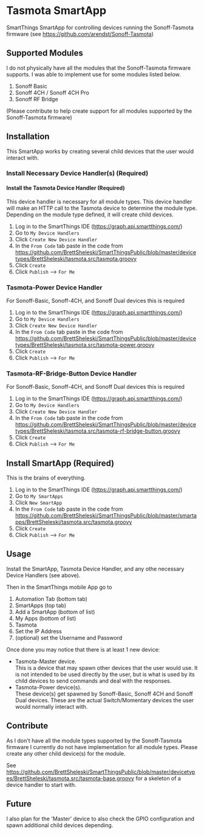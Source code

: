 # Tasmota SmartApp
SmartThings SmartApp for controlling devices running the Sonoff-Tasmota firmware (see https://github.com/arendst/Sonoff-Tasmota)

## Supported Modules
I do not physically have all the modules that the Sonoff-Tasmota firmware supports.  I was able to implement use for some modules listed below.
1.  Sonoff Basic
2.  Sonoff 4CH / Sonoff 4CH Pro
3.  Sonoff RF Bridge

(Please contribute to help create support for all modules supported by the Sonoff-Tasmota firmware)

## Installation
This SmartApp works by creating several child devices that the user would interact with.

### Install Necessary Device Handler(s) (Required)
#### Install the Tasmota Device Handler (Required)
This device handler is necessary for all module types.  This device handler will make an HTTP call to the Tasmota device to determine the module type.  Depending on the module type defined, it will create child devices.
1. Log in to the SmartThings IDE (https://graph.api.smartthings.com/)
2. Go to `My Device Handlers`
3. Click `Create New Device Handler`
4. In the `From Code` tab paste in the code from https://github.com/BrettSheleski/SmartThingsPublic/blob/master/devicetypes/BrettSheleski/tasmota.src/tasmota.groovy
5. Click `Create`
6. Click `Publish` --> `For Me`

### Tasmota-Power Device Handler
For Sonoff-Basic, Sonoff-4CH, and Sonoff Dual devices this is required
1. Log in to the SmartThings IDE (https://graph.api.smartthings.com/)
2. Go to `My Device Handlers`
3. Click `Create New Device Handler`
4. In the `From Code` tab paste in the code from https://github.com/BrettSheleski/SmartThingsPublic/blob/master/devicetypes/BrettSheleski/tasmota.src/tasmota-power.groovy
5. Click `Create`
6. Click `Publish` --> `For Me`

### Tasmota-RF-Bridge-Button Device Handler
For Sonoff-Basic, Sonoff-4CH, and Sonoff Dual devices this is required
1. Log in to the SmartThings IDE (https://graph.api.smartthings.com/)
2. Go to `My Device Handlers`
3. Click `Create New Device Handler`
4. In the `From Code` tab paste in the code from https://github.com/BrettSheleski/SmartThingsPublic/blob/master/devicetypes/BrettSheleski/tasmota.src/tasmota-rf-bridge-button.groovy
5. Click `Create`
6. Click `Publish` --> `For Me`

## Install SmartApp (Required)
This is the brains of everything.
1. Log in to the SmartThings IDE (https://graph.api.smartthings.com/)
2. Go to `My SmartApps`
3. Click `New SmartApp`
4. In the `From Code` tab paste in the code from https://github.com/BrettSheleski/SmartThingsPublic/blob/master/smartapps/BrettSheleski/tasmota.src/tasmota.groovy
5. Click `Create`
6. Click `Publish` --> `For Me`

## Usage
Install the SmartApp, Tasmota Device Handler, and any othe necessary Device Handlers (see above).

Then in the SmartThings mobile App go to 
1.  Automation Tab (bottom tab)
2.  SmartApps (top tab)
3.  Add a SmartApp (bottom of list)
4.  My Apps (bottom of list)
5.  Tasmota
6.  Set the IP Address
7.  (optional) set the Username and Password

Once done you may notice that there is at least 1 new device:
* Tasmota-Master device.  
This is a device that may spawn other devices that the user would use.  It is not intended to be used directly by the user, but is what is used by its child devices to send commands and deal with the responses.
* Tasmota-Power device(s).  
These device(s) get spawned by Sonoff-Basic, Sonoff 4CH and Sonoff Dual devices.  These are the actual Switch/Momentary devices the user would normally interact with.

## Contribute
As I don't have all the module types supported by the Sonoff-Tasmota firmware I currently do not have implementation for all module types.  Please create any other child device(s) for the module.

See https://github.com/BrettSheleski/SmartThingsPublic/blob/master/devicetypes/BrettSheleski/tasmota.src/tasmota-base.groovy for a skeleton of a device handler to start with.

## Future
I also plan for the 'Master' device to also check the GPIO configuration and spawn additional child devices depending.
